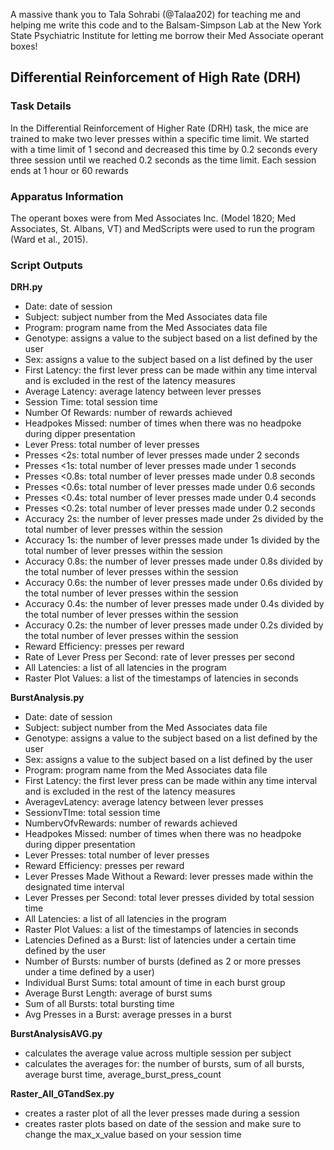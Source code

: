 A massive thank you to Tala Sohrabi (@Talaa202) for teaching me and helping me write this code and to the Balsam-Simpson Lab at the New York State Psychiatric Institute for letting me borrow their Med Associate operant boxes!

## Differential Reinforcement of High Rate (DRH)

### Task Details

In the Differential Reinforcement of Higher Rate (DRH) task, the mice are trained to make two lever presses within a specific time limit. We started with a time limit of 1 second and decreased this time by 0.2 seconds every three session until we reached 0.2 seconds as the time limit. Each session ends at 1 hour or 60 rewards

### Apparatus Information

The operant boxes were from Med Associates Inc. (Model 1820; Med Associates, St. Albans, VT) and MedScripts were used to run the program (Ward et al., 2015).

### Script Outputs

**DRH.py** 

- Date: date of session
- Subject: subject number from the Med Associates data file
- Program: program name from the Med Associates data file
- Genotype: assigns a value to the subject based on a list defined by the user
- Sex: assigns a value to the subject based on a list defined by the user
- First Latency: the first lever press can be made within any time interval and is excluded in the rest of the latency measures
- Average Latency: average latency between lever presses 
- Session Time: total session time
- Number Of Rewards: number of rewards achieved
- Headpokes Missed: number of times when there was no headpoke during dipper presentation
- Lever Press: total number of lever presses
- Presses <2s: total number of lever presses made under 2 seconds
- Presses <1s: total number of lever presses made under 1 seconds
- Presses <0.8s: total number of lever presses made under 0.8 seconds
- Presses <0.6s: total number of lever presses made under 0.6 seconds
- Presses <0.4s: total number of lever presses made under 0.4 seconds
- Presses <0.2s: total number of lever presses made under 0.2 seconds
- Accuracy 2s: the number of lever presses made under 2s divided by the total number of lever presses within the session
- Accuracy 1s: the number of lever presses made under 1s divided by the total number of lever presses within the session
- Accuracy 0.8s: the number of lever presses made under 0.8s divided by the total number of lever presses within the session
- Accuracy 0.6s: the number of lever presses made under 0.6s divided by the total number of lever presses within the session
- Accuracy 0.4s: the number of lever presses made under 0.4s divided by the total number of lever presses within the session
- Accuracy 0.2s: the number of lever presses made under 0.2s divided by the total number of lever presses within the session
- Reward Efficiency: presses per reward
- Rate of Lever Press per Second: rate of lever presses per second
- All Latencies: a list of all latencies in the program
- Raster Plot Values: a list of the timestamps of latencies in seconds

**BurstAnalysis.py**

- Date: date of session
- Subject: subject number from the Med Associates data file
- Genotype: assigns a value to the subject based on a list defined by the user
- Sex: assigns a value to the subject based on a list defined by the user
- Program: program name from the Med Associates data file
- First Latency: the first lever press can be made within any time interval and is excluded in the rest of the latency measures
- AveragevLatency: average latency between lever presses 
- SessionvTIme: total session time
- NumbervOfvRewards: number of rewards achieved
- Headpokes Missed: number of times when there was no headpoke during dipper presentation
- Lever Presses: total number of lever presses
- Reward Efficiency: presses per reward
- Lever Presses Made Without a Reward: lever presses made within the designated time interval
- Lever Presses per Second: total lever presses divided by total session time
- All Latencies: a list of all latencies in the program
- Raster Plot Values: a list of the timestamps of latencies in seconds
- Latencies Defined as a Burst: list of latencies under a certain time defined by the user
- Number of Bursts: number of bursts (defined as 2 or more presses under a time defined by a user)
- Individual Burst Sums: total amount of time in each burst group
- Average Burst Length: average of burst sums
- Sum of all Bursts: total bursting time
- Avg Presses in a Burst: average presses in a burst

**BurstAnalysisAVG.py**

- calculates the average value across multiple session per subject
- calculates the averages for: the number of bursts, sum of all bursts, average burst time, average_burst_press_count

**Raster_All_GTandSex.py**
- creates a raster plot of all the lever presses made during a session
- creates raster plots based on date of the session and make sure to change the max_x_value based on your session time

